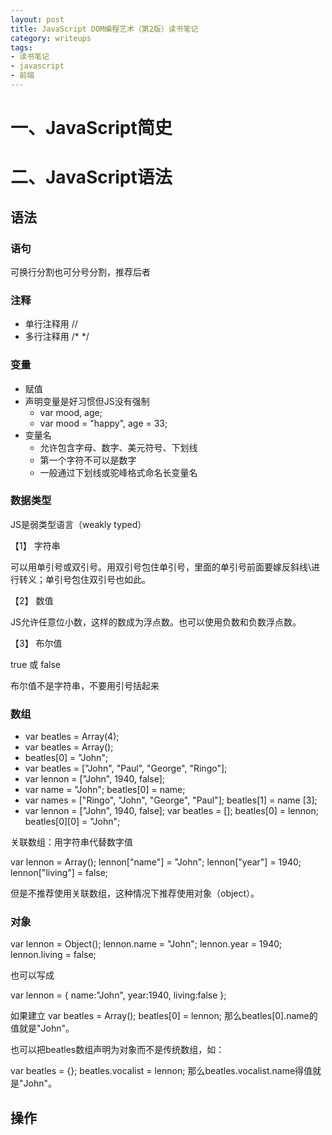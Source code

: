 ```yaml
---
layout: post
title: JavaScript DOM编程艺术（第2版）读书笔记
category: writeups
tags:
- 读书笔记
- javascript
- 前端
---
```


<!--more-->

# 一、JavaScript简史

# 二、JavaScript语法

## 语法

### 语句

可换行分割也可分号分割，推荐后者

### 注释


- 单行注释用 //
- 多行注释用 /\* \*/


### 变量

- 赋值
- 声明变量是好习惯但JS没有强制
  - var mood, age;
  - var mood = "happy", age = 33;
- 变量名
  - 允许包含字母、数字、美元符号、下划线
  - 第一个字符不可以是数字
  - 一般通过下划线或驼峰格式命名长变量名

### 数据类型

JS是弱类型语言（weakly typed）

【1】 字符串

可以用单引号或双引号。用双引号包住单引号，里面的单引号前面要嫁反斜线\进行转义；单引号包住双引号也如此。

【2】 数值

JS允许任意位小数，这样的数成为浮点数。也可以使用负数和负数浮点数。

【3】 布尔值

true 或 false

布尔值不是字符串，不要用引号括起来

### 数组

- var beatles = Array(4);
- var beatles = Array();
- beatles[0] = "John";
- var beatles = ["John", "Paul", "George", "Ringo"];
- var lennon = ["John", 1940, false];
- var name = "John"; beatles[0] = name;
- var names = ["Ringo", "John", "George", "Paul"]; beatles[1] = name [3];
- var lennon = ["John", 1940, false]; var beatles = []; beatles[0] = lennon; beatles[0][0] = "John";

关联数组：用字符串代替数字值

var lennon = Array(); lennon["name"] = "John"; lennon["year"] = 1940; lennon["living"] = false;

但是不推荐使用关联数组，这种情况下推荐使用对象（object）。

### 对象

var lennon = Object();
lennon.name = "John";
lennon.year = 1940;
lennon.living = false;

也可以写成

var lennon = { name:"John", year:1940, living:false };

如果建立 var beatles = Array(); beatles[0] = lennon; 那么beatles[0].name的值就是"John"。

也可以把beatles数组声明为对象而不是传统数组，如：

var beatles = {};
beatles.vocalist = lennon; 那么beatles.vocalist.name得值就是"John"。

## 操作
<!--
### 算数操作符

\+ \- / \* 

= 用于赋值

()

\+\+ \-\-

\+ 可用于拼接字符串

alert("10" + 20); 会返回字符串”2010“

alert (10 + 20); 会返回数值30

\+= 它可以一次性完成“加法和赋值”操作，例如：

var year = 2010;
var message = "The year is ";
message += year;

执行完上面语句后，变量message得值将是"The year is 2010"。

## 条件语句

if (condition) {
  statements;
}

if (condition) {
  statements; 
} else {
  statements;
}

### 比较操作符


&gt; &lt; >= <= == != === !==

### 逻辑操作符


&& || !

## 循环语句

### while循环

while (condition) {
  statements;
}

do ... while 循环

do {
  statements;
} while (condition);

### for 循环


for (initial condition; test condition; alter condition) {
  statements;
}

如：

var beatles = Array ("John", "Paul", "George", "Ringo");

for (var count = 0; count < beatles.length; count++) {
  alert(beatles[count]);
}

##函数

定义函数的语法：

function name(arguments) {
  statements;
}

函数可以用变量传入数据，也可以用return返回数据。我们还可以把函数当作一种数据类型来使用，这意味着可以把一个函数的调用结果赋给一个变量。

###变量的作用域

全局变量 VS 局部变量

如果在某个函数中使用了var，那个变量就将被视为一个局部变量。函数在行为方面应该像是一个自给自足得脚本，在定义一个函数时，一定要把它内部的变量全部明确声明为局部变量。

##对象


对象里的数据可以通过两种形式访问：属性、方法

- 属性：隶属于某个特定对象才能调用的函数
- 方法：只有某个特定对象才能调用的函数

在JS里，属性和方法都使用“点”来访问：

- Object.property
- Object.method()

为给定对象创建一个实例需要使用new关键字。

我们可以利用JS创建自己的对象，JS中还有一系列预先定义的“内建对象”。

###内建对象

如Array对象、Math对象、Date对象等。

###宿主对象

由浏览器提供的预定义对象被称为宿主对象，如Form、Image、Element等。

#三、DOM

##文档：DOM中的“D”

##对象：DOM中的“O”

- 用户定义对象
- 内建对象
- 宿主对象

window对象对应着浏览器窗口本身，这个对象的属性和方法通常统称为BOM（浏览器对象模型）.BOM提供了window.open和window.blur等方法。BOM在JS中名声不好。

##模型：DOM中的“M”

##节点

- 元素节点
- 文本节点
- 属性节点

##获取元素

- getElementById(id)
- getElementsByTagName(tag) 注意这种方法返回的永远是一个对象数组（首先返回的是数组，第二、数组里每一项都是对象）
- getElementsByClassName(class) 注意：HTML5 DOM才支持；要指定多个类名，只要在字符串参数中用空格分隔类名即可）

getElementsByClassName方法很有用，但是要较新浏览器才可以，为了弥补不足，通常用下面的方法来实现自己得getElementByClassName:

-->

